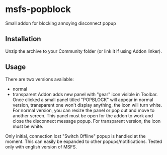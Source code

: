 # msfs-popblock
Small addon for blocking annoying disconnect popup

## Installation
Unzip the archive to your Community folder (or link it if using Addon linker).

## Usage
There are two versions available:
- normal
- transparent
Addon adds new panel with "gear" icon visible in Toolbar. Once clicked a small panel titled "POPBLOCK" will appear in normal version, transparent one won't display anything, the icon will turn white. For normal version, you can resize the panel or pop out and move to another screen. This panel must be open for the addon to work and close the disconnect message popup. For transparent version, the icon must be white.

Only initial, connection lost "Switch Offline" popup is handled at the moment. This can easily be expanded to other popups/notifications. Tested only with english version of MSFS.
